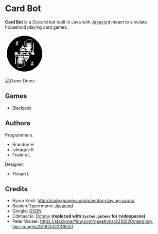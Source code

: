 # Card Bot
**Card Bot** is a Discord bot built in Java with [Javacord](https://javacord.org/) meant to simulate household playing card games.

![Profile Image](./src/main/resources/assets/profile.png)

![Game Demo](./src/main/resources/assets/cardBotDemo.gif)

## Games
- Blackjack

## Authors
Programmers:
- Brandon H
- Ishraque K
- Frankie L

Designer:
- Yixuan L

## Credits
- Byron Knoll: http://code.google.com/p/vector-playing-cards/
- Bastian Oppermann: [Javacord](https://github.com/Javacord/Javacord)
- Google: [GSON](https://github.com/google/gson)
- Cdimascio: [Dotenv](https://github.com/cdimascio/dotenv-java) __(replaced with `System.getenv` for codespaces)__
- Peter Waiser: https://stackoverflow.com/questions/2318020/merging-two-images/2319251#2319251
